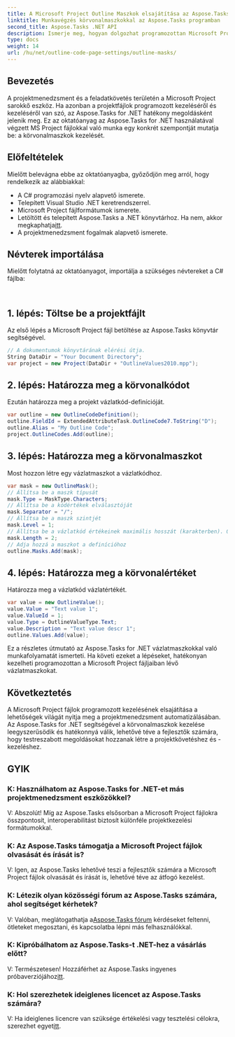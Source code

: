 ```yaml
---
title: A Microsoft Project Outline Maszkok elsajátítása az Aspose.Tasks programban
linktitle: Munkavégzés körvonalmaszkokkal az Aspose.Tasks programban
second_title: Aspose.Tasks .NET API
description: Ismerje meg, hogyan dolgozhat programozottan Microsoft Project fájlokkal az Aspose.Tasks for .NET használatával. Hatékonyan sajátítsa el a körvonalmaszkokat.
type: docs
weight: 14
url: /hu/net/outline-code-page-settings/outline-masks/
---
```

## Bevezetés
A projektmenedzsment és a feladatkövetés területén a Microsoft Project sarokkő eszköz. Ha azonban a projektfájlok programozott kezeléséről és kezeléséről van szó, az Aspose.Tasks for .NET hatékony megoldásként jelenik meg. Ez az oktatóanyag az Aspose.Tasks for .NET használatával végzett MS Project fájlokkal való munka egy konkrét szempontját mutatja be: a körvonalmaszkok kezelését.
## Előfeltételek
Mielőtt belevágna ebbe az oktatóanyagba, győződjön meg arról, hogy rendelkezik az alábbiakkal:
- A C# programozási nyelv alapvető ismerete.
- Telepített Visual Studio .NET keretrendszerrel.
- Microsoft Project fájlformátumok ismerete.
-  Letöltött és telepített Aspose.Tasks a .NET könyvtárhoz. Ha nem, akkor megkaphatja[itt](https://releases.aspose.com/tasks/net/).
- A projektmenedzsment fogalmak alapvető ismerete.
## Névterek importálása
Mielőtt folytatná az oktatóanyagot, importálja a szükséges névtereket a C# fájlba:
```csharp
    
```
## 1. lépés: Töltse be a projektfájlt
Az első lépés a Microsoft Project fájl betöltése az Aspose.Tasks könyvtár segítségével.
```csharp
// A dokumentumok könyvtárának elérési útja.
String DataDir = "Your Document Directory";
var project = new Project(DataDir + "OutlineValues2010.mpp");
```
## 2. lépés: Határozza meg a körvonalkódot
Ezután határozza meg a projekt vázlatkód-definícióját.
```csharp
var outline = new OutlineCodeDefinition();
outline.FieldId = ExtendedAttributeTask.OutlineCode7.ToString("D");
outline.Alias = "My Outline Code";
project.OutlineCodes.Add(outline);
```
## 3. lépés: Határozza meg a körvonalmaszkot
Most hozzon létre egy vázlatmaszkot a vázlatkódhoz.
```csharp
var mask = new OutlineMask();
// Állítsa be a maszk típusát
mask.Type = MaskType.Characters;
// Állítsa be a kódértékek elválasztóját
mask.Separator = "/";
// Állítsa be a maszk szintjét
mask.Level = 1;
// Állítsa be a vázlatkód értékeinek maximális hosszát (karakterben). 0, ha a hossz nincs megadva.
mask.Length = 2;
// Adja hozzá a maszkot a definícióhoz
outline.Masks.Add(mask);
```
## 4. lépés: Határozza meg a körvonalértéket
Határozza meg a vázlatkód vázlatértékét.
```csharp
var value = new OutlineValue();
value.Value = "Text value 1";
value.ValueId = 1;
value.Type = OutlineValueType.Text;
value.Description = "Text value descr 1";
outline.Values.Add(value);
```
Ez a részletes útmutató az Aspose.Tasks for .NET vázlatmaszkokkal való munkafolyamatát ismerteti. Ha követi ezeket a lépéseket, hatékonyan kezelheti programozottan a Microsoft Project fájljaiban lévő vázlatmaszkokat.

## Következtetés
A Microsoft Project fájlok programozott kezelésének elsajátítása a lehetőségek világát nyitja meg a projektmenedzsment automatizálásában. Az Aspose.Tasks for .NET segítségével a körvonalmaszkok kezelése leegyszerűsödik és hatékonnyá válik, lehetővé téve a fejlesztők számára, hogy testreszabott megoldásokat hozzanak létre a projektkövetéshez és -kezeléshez.
## GYIK
### K: Használhatom az Aspose.Tasks for .NET-et más projektmenedzsment eszközökkel?
V: Abszolút! Míg az Aspose.Tasks elsősorban a Microsoft Project fájlokra összpontosít, interoperabilitást biztosít különféle projektkezelési formátumokkal.
### K: Az Aspose.Tasks támogatja a Microsoft Project fájlok olvasását és írását is?
V: Igen, az Aspose.Tasks lehetővé teszi a fejlesztők számára a Microsoft Project fájlok olvasását és írását is, lehetővé téve az átfogó kezelést.
### K: Létezik olyan közösségi fórum az Aspose.Tasks számára, ahol segítséget kérhetek?
V: Valóban, meglátogathatja a[Aspose.Tasks fórum](https://forum.aspose.com/c/tasks/15) kérdéseket feltenni, ötleteket megosztani, és kapcsolatba lépni más felhasználókkal.
### K: Kipróbálhatom az Aspose.Tasks-t .NET-hez a vásárlás előtt?
 V: Természetesen! Hozzáférhet az Aspose.Tasks ingyenes próbaverziójához[itt](https://releases.aspose.com/).
### K: Hol szerezhetek ideiglenes licencet az Aspose.Tasks számára?
 V: Ha ideiglenes licencre van szüksége értékelési vagy tesztelési célokra, szerezhet egyet[itt](https://purchase.aspose.com/temporary-license/).